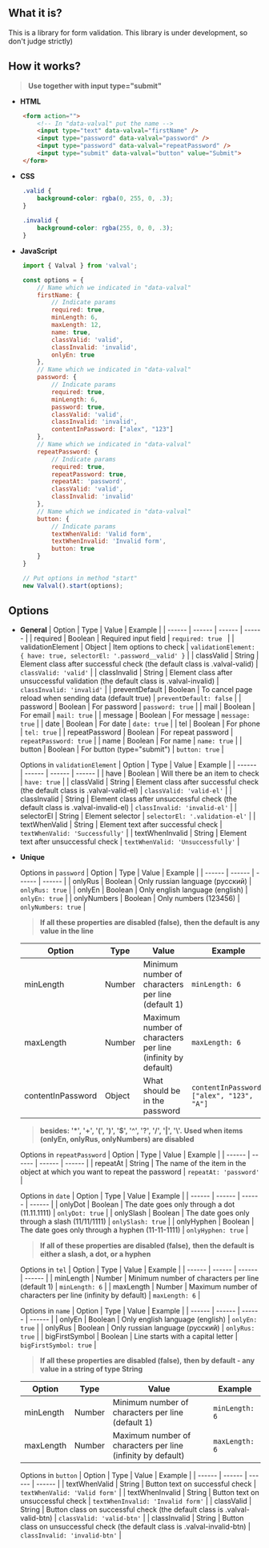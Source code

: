 ## What it is?
This is a library for form validation. This library is under development, so don't judge strictly)
## How it works?
>**Use together with input type="submit"**
- **HTML**
```html
    <form action="">
        <!-- In "data-valval" put the name -->
        <input type="text" data-valval="firstName" />
        <input type="password" data-valval="password" />
        <input type="password" data-valval="repeatPassword" />
        <input type="submit" data-valval="button" value="Submit">
    </form>
```
- **CSS**
```css
    .valid {
        background-color: rgba(0, 255, 0, .3);
    }
    
    .invalid {
        background-color: rgba(255, 0, 0, .3);
    }
```
- **JavaScript**
```javascript
    import { Valval } from 'valval';

    const options = {
        // Name which we indicated in "data-valval"
        firstName: {
            // Indicate params
            required: true,
            minLength: 6,
            maxLength: 12,
            name: true,
            classValid: 'valid',
            classInvalid: 'invalid',
            onlyEn: true
        },
        // Name which we indicated in "data-valval"
        password: {
            // Indicate params
            required: true,
            minLength: 6,
            password: true,
            classValid: 'valid',
            classInvalid: 'invalid',
            contentInPassword: ["alex", "123"]
        },
        // Name which we indicated in "data-valval"
        repeatPassword: {
            // Indicate params
            required: true,
            repeatPassword: true,
            repeatAt: 'password',
            classValid: 'valid',
            classInvalid: 'invalid'
        },
        // Name which we indicated in "data-valval"
        button: {
            // Indicate params
            textWhenValid: 'Valid form',
            textWhenInvalid: 'Invalid form',
            button: true
        }
    }

    // Put options in method "start"
    new Valval().start(options);
```
## Options
- **General**
    | Option | Type | Value | Example |
    | ------ | ------ | ------ | ------ |
    | required | Boolean | Required input field | ``` required: true  ``` |
    | validationElement | Object | Item options to check | ``` validationElement: { have: true, selectorEl: '.password__valid' } ``` |
    | classValid | String | Element class after successful check (the default class is .valval-valid) | ``` classValid: 'valid' ``` |
    | classInvalid | String | Element class after unsuccessful validation (the default class is .valval-invalid) | ``` classInvalid: 'invalid' ``` |
    | preventDefault | Boolean | To cancel page reload when sending data (default true) | ``` preventDefault: false ``` |
    | password | Boolean | For password | ``` password: true ``` |
    | mail | Boolean | For email | ``` mail: true ``` |
    | message | Boolean | For message | ``` message: true ``` |
    | date | Boolean | For date | ``` date: true ``` |
    | tel | Boolean | For phone | ``` tel: true ``` |
    | repeatPassword | Boolean | For repeat password | ``` repeatPassword: true ``` |
    | name | Boolean | For name | ``` name: true ``` |
    | button | Boolean | For button (type="submit") | ``` button: true ``` |

    Options in ``` validationElement ```
    | Option | Type | Value | Example |
    | ------ | ------ | ------ | ------ |
    | have | Boolean | Will there be an item to check | ``` have: true ``` |
    | classValid | String | Element class after successful check (the default class is .valval-valid-el) | ``` classValid: 'valid-el' ``` |
    | classInvalid | String | Element class after unsuccessful check (the default class is .valval-invalid-el) | ``` classInvalid: 'invalid-el' ``` |
    | selectorEl | String | Element selector | ``` selectorEl: '.validation-el' ``` |
    | textWhenValid | String | Element text after successful check | ``` textWhenValid: 'Successfully' ``` |
    | textWhenInvalid | String | Element text after unsuccessful check | ``` textWhenValid: 'Unsuccessfully' ``` |
- **Unique**
    
    Options in ``` password ```
    | Option | Type | Value | Example |
    | ------ | ------ | ------ | ------ |
    | onlyRus | Boolean | Only russian language (русский) | ``` onlyRus: true ``` |
    | onlyEn | Boolean | Only english language (english) | ``` onlyEn: true ``` |
    | onlyNumbers | Boolean | Only numbers (123456) | ``` onlyNumbers: true ``` |
    >**If all these properties are disabled (false),**
    >**then the default is any value in the line**
    
    | Option | Type | Value | Example |
    | ------ | ------ | ------ | ------ |
    | minLength | Number | Minimum number of characters per line (default 1) | ``` minLength: 6 ``` |
    | maxLength | Number | Maximum number of characters per line (infinity by default) | ``` maxLength: 6 ``` |
    | contentInPassword | Object | What should be in the password | ``` contentInPassword: ["alex", "123", "A"] ``` |
    
    >**besides: '*', '+', '(', ')', '$', '^', '?', '/', '|', '\\'.**
    >**Used when items (onlyEn, onlyRus, onlyNumbers) are disabled**

    Options in ``` repeatPassword ```
    | Option | Type | Value | Example |
    | ------ | ------ | ------ | ------ |
    | repeatAt | String | The name of the item in the object at which you want to repeat the password | ``` repeatAt: 'password' ``` |
    
    Options in ``` date ```
    | Option | Type | Value | Example |
    | ------ | ------ | ------ | ------ |
    | onlyDot | Boolean | The date goes only through a dot (11.11.1111) | ``` onlyDot: true ``` |
    | onlySlash | Boolean | The date goes only through a slash (11/11/1111) | ``` onlySlash: true ``` |
    | onlyHyphen | Boolean | The date goes only through a hyphen (11-11-1111) | ``` onlyHyphen: true ``` |
    >**If all of these properties are disabled (false),**
    >**then the default is either a slash, a dot, or a hyphen**
        
    Options in ``` tel ```
    | Option | Type | Value | Example |
    | ------ | ------ | ------ | ------ |
    | minLength | Number | Minimum number of characters per line (default 1) | ``` minLength: 6 ``` |
    | maxLength | Number | Maximum number of characters per line (infinity by default) | ``` maxLength: 6 ``` |
    
    Options in ``` name ```
    | Option | Type | Value | Example |
    | ------ | ------ | ------ | ------ |
    | onlyEn | Boolean | Only english language (english) | ``` onlyEn: true ``` |
    | onlyRus | Boolean | Only russian language (русский) | ``` onlyRus: true ``` |
    | bigFirstSymbol | Boolean | Line starts with a capital letter | ``` bigFirstSymbol: true ``` |
    >**If all these properties are disabled (false),**
    >**then by default - any value in a string of type String**
    
    | Option | Type | Value | Example |
    | ------ | ------ | ------ | ------ |
    | minLength | Number | Minimum number of characters per line (default 1) | ``` minLength: 6 ``` |
    | maxLength | Number | Maximum number of characters per line (infinity by default) | ``` maxLength: 6 ``` |

    Options in ``` button ```
    | Option | Type | Value | Example |
    | ------ | ------ | ------ | ------ |
    | textWhenValid | String | Button text on successful check | ``` textWhenValid: 'Valid form' ``` |
    | textWhenInvalid | String | Button text on unsuccessful check | ``` textWhenInvalid: 'Invalid form' ``` |
    | classValid | String | Button class on successful check (the default class is .valval-valid-btn) | ``` classValid: 'valid-btn' ``` |
    | classInvalid | String | Button class on unsuccessful check (the default class is .valval-invalid-btn) | ``` classInvalid: 'invalid-btn' ``` |